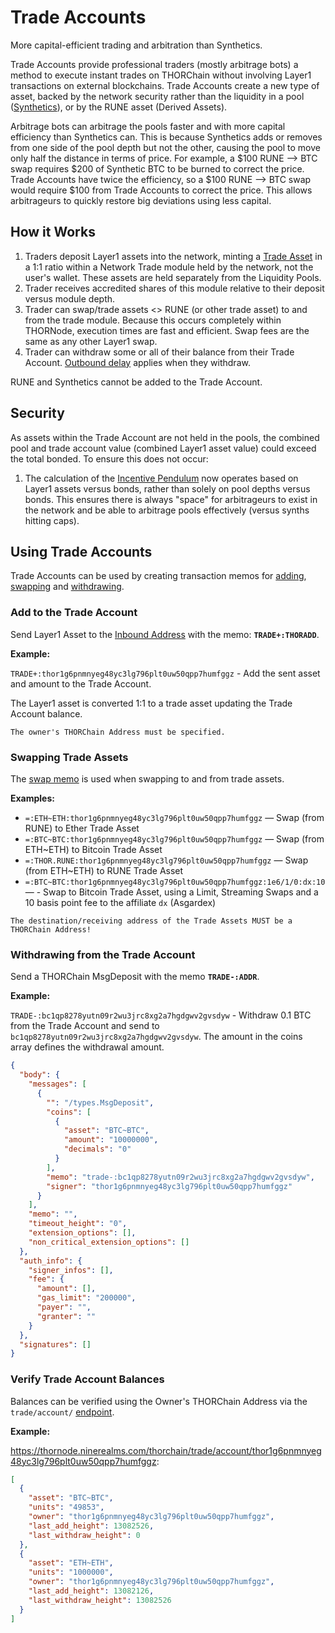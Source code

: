 # Trade Accounts

More capital-efficient trading and arbitration than Synthetics.

Trade Accounts provide professional traders (mostly arbitrage bots) a method to execute instant trades on THORChain without involving Layer1 transactions on external blockchains. Trade Accounts create a new type of asset, backed by the network security rather than the liquidity in a pool ([Synthetics](https://docs.thorchain.org/thorchain-finance/synthetic-asset-model)), or by the RUNE asset (Derived Assets).

Arbitrage bots can arbitrage the pools faster and with more capital efficiency than Synthetics can. This is because Synthetics adds or removes from one side of the pool depth but not the other, causing the pool to move only half the distance in terms of price. For example, a $100 RUNE --> BTC swap requires $200 of Synthetic BTC to be burned to correct the price. Trade Accounts have twice the efficiency, so a $100 RUNE --> BTC swap would require $100 from Trade Accounts to correct the price. This allows arbitrageurs to quickly restore big deviations using less capital.

## How it Works

1. Traders deposit Layer1 assets into the network, minting a [Trade Asset](./asset-notation.md#trade-assets) in a 1:1 ratio within a Network Trade module held by the network, not the user's wallet. These assets are held separately from the Liquidity Pools.
1. Trader receives accredited shares of this module relative to their deposit versus module depth.
1. Trader can swap/trade assets <> RUNE (or other trade asset) to and from the trade module. Because this occurs completely within THORNode, execution times are fast and efficient. Swap fees are the same as any other Layer1 swap.
1. Trader can withdraw some or all of their balance from their Trade Account. [Outbound delay](./delays.md) applies when they withdraw.

RUNE and Synthetics cannot be added to the Trade Account.

## Security

As assets within the Trade Account are not held in the pools, the combined pool and trade account value (combined Layer1 asset value) could exceed the total bonded. To ensure this does not occur:

1. The calculation of the [Incentive Pendulum](https://docs.thorchain.org/how-it-works/incentive-pendulum) now operates based on Layer1 assets versus bonds, rather than solely on pool depths versus bonds. This ensures there is always "space" for arbitrageurs to exist in the network and be able to arbitrage pools effectively (versus synths hitting caps).

## Using Trade Accounts

Trade Accounts can be used by creating transaction memos for [adding](./memos.md#add-trade-account), [swapping](./memos.md#swap) and [withdrawing](./memos.md#withdraw-trade-account).

### Add to the Trade Account

Send Layer1 Asset to the [Inbound Address](./querying-thorchain.md#getting-the-asgard-vault) with the memo:
**`TRADE+:THORADD`**.

**Example:**

`TRADE+:thor1g6pnmnyeg48yc3lg796plt0uw50qpp7humfggz` - Add the sent asset and amount to the Trade Account.

The Layer1 asset is converted 1:1 to a trade asset updating the Trade Account balance.

```admonish info
The owner's THORChain Address must be specified.
```

### Swapping Trade Assets

The [swap memo](./memos.md#swap) is used when swapping to and from trade assets.

**Examples:**

- `=:ETH~ETH:thor1g6pnmnyeg48yc3lg796plt0uw50qpp7humfggz` &mdash; Swap (from RUNE) to Ether Trade Asset
- `=:BTC~BTC:thor1g6pnmnyeg48yc3lg796plt0uw50qpp7humfggz` &mdash; Swap (from ETH~ETH) to Bitcoin Trade Asset
- `=:THOR.RUNE:thor1g6pnmnyeg48yc3lg796plt0uw50qpp7humfggz` &mdash; Swap (from ETH~ETH) to RUNE Trade Asset
- `=:BTC~BTC:thor1g6pnmnyeg48yc3lg796plt0uw50qpp7humfggz:1e6/1/0:dx:10` &mdash; - Swap to Bitcoin Trade Asset, using a Limit, Streaming Swaps and a 10 basis point fee to the affiliate `dx` (Asgardex)

```admonish info
The destination/receiving address of the Trade Assets MUST be a THORChain Address!
```

### Withdrawing from the Trade Account

Send a THORChain MsgDeposit with the memo **`TRADE-:ADDR`**.

**Example:**

`TRADE-:bc1qp8278yutn09r2wu3jrc8xg2a7hgdgwv2gvsdyw` - Withdraw 0.1 BTC from the Trade Account and send to `bc1qp8278yutn09r2wu3jrc8xg2a7hgdgwv2gvsdyw`. The amount in the coins array defines the withdrawal amount.

```json
{
  "body": {
    "messages": [
      {
        "": "/types.MsgDeposit",
        "coins": [
          {
            "asset": "BTC~BTC",
            "amount": "10000000",
            "decimals": "0"
          }
        ],
        "memo": "trade-:bc1qp8278yutn09r2wu3jrc8xg2a7hgdgwv2gvsdyw",
        "signer": "thor1g6pnmnyeg48yc3lg796plt0uw50qpp7humfggz"
      }
    ],
    "memo": "",
    "timeout_height": "0",
    "extension_options": [],
    "non_critical_extension_options": []
  },
  "auth_info": {
    "signer_infos": [],
    "fee": {
      "amount": [],
      "gas_limit": "200000",
      "payer": "",
      "granter": ""
    }
  },
  "signatures": []
}
```

### Verify Trade Account Balances

Balances can be verified using the Owner's THORChain Address via the `trade/account/` [endpoint](./connecting-to-thorchain.md#thornode).

**Example:**

<https://thornode.ninerealms.com/thorchain/trade/account/thor1g6pnmnyeg48yc3lg796plt0uw50qpp7humfggz>:

```json
[
  {
    "asset": "BTC~BTC",
    "units": "49853",
    "owner": "thor1g6pnmnyeg48yc3lg796plt0uw50qpp7humfggz",
    "last_add_height": 13082526,
    "last_withdraw_height": 0
  },
  {
    "asset": "ETH~ETH",
    "units": "1000000",
    "owner": "thor1g6pnmnyeg48yc3lg796plt0uw50qpp7humfggz",
    "last_add_height": 13082126,
    "last_withdraw_height": 13082526
  }
]
```
